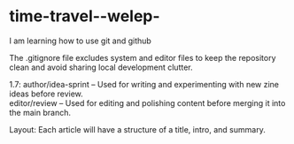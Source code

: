 # time-travel--welep-

I am learning how to use git and github

The .gitignore file excludes system and editor files to keep the repository clean and avoid sharing local development clutter.

1.7: 
author/idea-sprint – Used for writing and experimenting with new zine ideas before review.  
editor/review – Used for editing and polishing content before merging it into the main branch.

Layout:
Each article will have a structure of a title, intro, and summary.